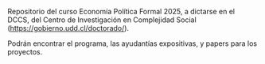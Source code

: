 Repositorio del curso Economía Política Formal 2025, a dictarse en el DCCS, del Centro de Investigación en Complejidad Social (https://gobierno.udd.cl/doctorado/).

Podrán encontrar el programa, las ayudantías expositivas, y papers para los proyectos.